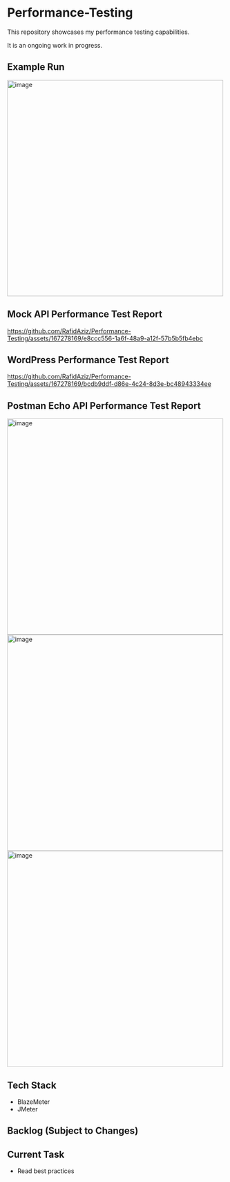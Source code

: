 # Performance-Testing
This repository showcases my performance testing capabilities.

It is an ongoing work in progress.

## Example Run

<img width="500" alt="image" src="https://github.com/RafidAziz/Performance-Testing/assets/167278169/57b66016-acc5-454b-9285-255f6b5887ed">

## Mock API Performance Test Report

https://github.com/RafidAziz/Performance-Testing/assets/167278169/e8ccc556-1a6f-48a9-a12f-57b5b5fb4ebc

## WordPress Performance Test Report

https://github.com/RafidAziz/Performance-Testing/assets/167278169/bcdb9ddf-d86e-4c24-8d3e-bc48943334ee

## Postman Echo API Performance Test Report

<img width="500" alt="image" src="https://github.com/RafidAziz/Performance-Testing/assets/167278169/f4b20b91-fdad-47e4-b383-4f15d3af9708">
<img width="500" alt="image" src="https://github.com/RafidAziz/Performance-Testing/assets/167278169/a4bff8b5-7323-41f2-a5b6-2a9019b322e7">
<img width="500" alt="image" src="https://github.com/RafidAziz/Performance-Testing/assets/167278169/03e8901b-2438-4a84-b87f-ea0736bf1f18">

## Tech Stack
- BlazeMeter
- JMeter

## Backlog (Subject to Changes)

## Current Task
- Read best practices
